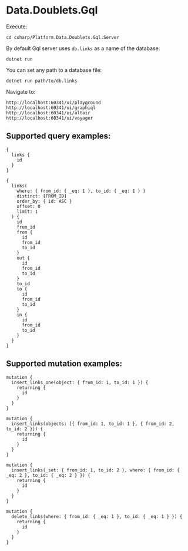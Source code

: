 # Data.Doublets.Gql

Execute:
```
cd csharp/Platform.Data.Doublets.Gql.Server
```

By default Gql server uses `db.links` as a name of the database:
```
dotnet run
```

You can set any path to a database file:
```
dotnet run path/to/db.links
```

Navigate to:
```
http://localhost:60341/ui/playground
http://localhost:60341/ui/graphiql
http://localhost:60341/ui/altair
http://localhost:60341/ui/voyager
```


## Supported query examples:
```gql
{
  links {
    id
  }
}
```

```gql
{
  links(
    where: { from_id: { _eq: 1 }, to_id: { _eq: 1 } }
    distinct: [FROM_ID]
    order_by: { id: ASC }
    offset: 0
    limit: 1
  ) {
    id
    from_id
    from {
      id
      from_id
      to_id
    }
    out {
      id
      from_id
      to_id
    }
    to_id
    to {
      id
      from_id
      to_id
    }
    in {
      id
      from_id
      to_id
    }
  }
}
```

## Supported mutation examples:
```gql
mutation {
  insert_links_one(object: { from_id: 1, to_id: 1 }) {
    returning {
      id
    }
  }
}
```

```gql
mutation {
  insert_links(objects: [{ from_id: 1, to_id: 1 }, { from_id: 2, to_id: 2 }]) {
    returning {
      id
    }
  }
}
```

```gql
mutation {
  insert_links(_set: { from_id: 1, to_id: 2 }, where: { from_id: { _eq: 2 }, to_id: { _eq: 2 } }) {
    returning {
      id
    }
  }
}
```

```gql
mutation {
  delete_links(where: { from_id: { _eq: 1 }, to_id: { _eq: 1 } }) {
    returning {
      id
    }
  }
}
```
